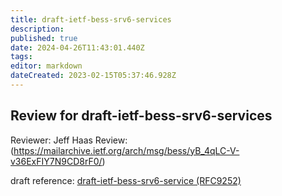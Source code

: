 ```yaml
---
title: draft-ietf-bess-srv6-services
description: 
published: true
date: 2024-04-26T11:43:01.440Z
tags: 
editor: markdown
dateCreated: 2023-02-15T05:37:46.928Z
---
```


## Review for draft-ietf-bess-srv6-services

Reviewer: Jeff Haas
Review:
(https://mailarchive.ietf.org/arch/msg/bess/yB_4qLC-V-v36ExFIY7N9CD8rF0/) 

  draft reference:  [draft-ietf-bess-srv6-service (RFC9252)](https://datatracker.ietf.org/doc/rfc9252/)
